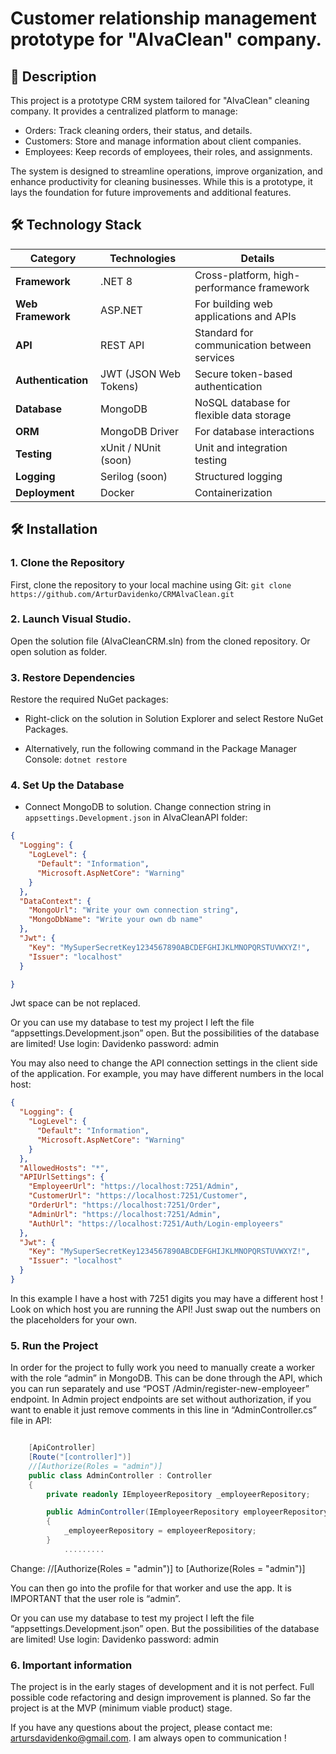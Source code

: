 # Customer relationship management prototype for "AlvaClean" company.

## 📝 Description
This project is a prototype CRM system tailored for "AlvaClean" cleaning company. It provides a centralized platform to manage:

- Orders: Track cleaning orders, their status, and details.
- Customers: Store and manage information about client companies.
- Employees: Keep records of employees, their roles, and assignments.

The system is designed to streamline operations, improve organization, and enhance productivity for cleaning businesses. While this is a prototype, it lays the foundation for future improvements and additional features.

## 🛠️ Technology Stack

| **Category**       | **Technologies**                              | **Details**                                   |
|---------------------|-----------------------------------------------|-----------------------------------------------|
| **Framework**       | .NET 8                                        | Cross-platform, high-performance framework    |
| **Web Framework**   | ASP.NET                                       | For building web applications and APIs        |
| **API**             | REST API                                      | Standard for communication between services   |
| **Authentication**  | JWT (JSON Web Tokens)                         | Secure token-based authentication             |
| **Database**        | MongoDB                                       | NoSQL database for flexible data storage      |
| **ORM**             | MongoDB Driver                                | For database interactions                     |
| **Testing**         | xUnit / NUnit (soon)                          | Unit and integration testing                  |
| **Logging**         | Serilog (soon)                                | Structured logging                            |
| **Deployment**      | Docker                                        | Containerization                              |


## 🛠️ Installation

### 1. Clone the Repository
   
First, clone the repository to your local machine using Git:
``` git clone https://github.com/ArturDavidenko/CRMAlvaClean.git ```

### 2. Launch Visual Studio.

Open the solution file (AlvaCleanCRM.sln) from the cloned repository.
Or open solution as folder.

### 3. Restore Dependencies
Restore the required NuGet packages:

- Right-click on the solution in Solution Explorer and select Restore NuGet Packages.

- Alternatively, run the following command in the Package Manager Console:
``` dotnet restore ```

### 4. Set Up the Database

- Connect MongoDB to solution. Change connection string in `appsettings.Development.json` in AlvaCleanAPI folder:

```json
{
  "Logging": {
    "LogLevel": {
      "Default": "Information",
      "Microsoft.AspNetCore": "Warning"
    }
  },
  "DataContext": {
    "MongoUrl": "Write your own connection string",
    "MongoDbName": "Write your own db name"   
  },
  "Jwt": {
    "Key": "MySuperSecretKey1234567890ABCDEFGHIJKLMNOPQRSTUVWXYZ!",
    "Issuer": "localhost"
  }

} 
```
Jwt space can be not replaced.

Or you can use my database to test my project I left the file “appsettings.Development.json” open. But the possibilities of the database are limited! 
Use login: Davidenko password: admin

You may also need to change the API connection settings in the client side of the application. 
For example, you may have different numbers in the local host: 

```json
{
  "Logging": {
    "LogLevel": {
      "Default": "Information",
      "Microsoft.AspNetCore": "Warning"
    }
  },
  "AllowedHosts": "*",
  "APIUrlSettings": {
    "EmployeerUrl": "https://localhost:7251/Admin",
    "CustomerUrl": "https://localhost:7251/Customer",
    "OrderUrl": "https://localhost:7251/Order",
    "AdminUrl": "https://localhost:7251/Admin",
    "AuthUrl": "https://localhost:7251/Auth/Login-employeers"
  },
  "Jwt": {
    "Key": "MySuperSecretKey1234567890ABCDEFGHIJKLMNOPQRSTUVWXYZ!",
    "Issuer": "localhost"
  }
}
```
In this example I have a host with 7251 digits you may have a different host ! 
Look on which host you are running the API! 
Just swap out the numbers on the placeholders for your own.

### 5. Run the Project

In order for the project to fully work you need to manually create a worker with the role “admin” in MongoDB. 
This can be done through the API, which you can run separately and use “POST /Admin/register-new-employeer” endpoint. 
In Admin project endpoints are set without authorization, if you want to enable it just remove comments in this line in “AdminController.cs” file in API:

```C# 

    [ApiController]
    [Route("[controller]")]
    //[Authorize(Roles = "admin")]
    public class AdminController : Controller
    {
        private readonly IEmployeerRepository _employeerRepository;

        public AdminController(IEmployeerRepository employeerRepository)
        {
            _employeerRepository = employeerRepository;
        }
            .........
```
Change: //[Authorize(Roles = "admin")] to [Authorize(Roles = "admin")]

You can then go into the profile for that worker and use the app. 
It is IMPORTANT that the user role is “admin”.

Or you can use my database to test my project I left the file “appsettings.Development.json” open. But the possibilities of the database are limited! 
Use login: Davidenko password: admin

### 6. Important information

The project is in the early stages of development and it is not perfect. Full possible code refactoring and design improvement is planned. So far the project is at the MVP (minimum viable product) stage.

If you have any questions about the project, please contact me: artursdavidenko@gmail.com.
I am always open to communication !  


  



